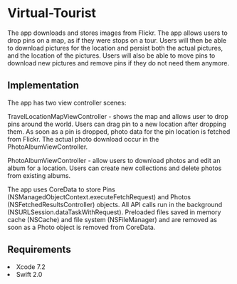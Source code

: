 # Virtual-Tourist


The app downloads and stores images from Flickr. The app allows users to drop pins on a map, as if they were stops on a tour.  Users will then be able to download pictures for the location and persist both the actual pictures, and the location of the pictures. Users will also be able to move pins to download new pictures and remove pins if they do not need them anymore.

<h2>Implementation</h2>

The app has two view controller scenes:

TravelLocationMapViewController - shows the map and allows user to drop pins around the world. Users can drag pin to a new location after dropping them. As soon as a pin is dropped, photo data for the pin location is fetched from Flickr. The actual photo download occur in the PhotoAlbumViewController.

PhotoAlbumViewController - allow users to download photos and edit an album for a location. Users can create new collections and delete photos from existing albums.

The app uses CoreData to store Pins (NSManagedObjectContext.executeFetchRequest) and Photos (NSFetchedResultsController) objects. All API calls run in the background (NSURLSession.dataTaskWithRequest). Preloaded files saved in memory cache (NSCache) and file system (NSFileManager) and are removed as soon as a Photo object is removed from CoreData.

<h2>Requirements</h2>

<li>Xcode 7.2</li>
<li> Swift 2.0 </li>
